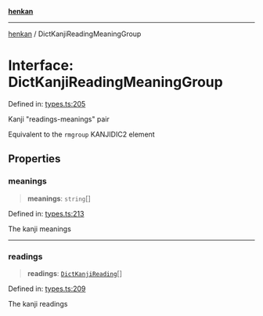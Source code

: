 [**henkan**](../README.md)

***

[henkan](../README.md) / DictKanjiReadingMeaningGroup

# Interface: DictKanjiReadingMeaningGroup

Defined in: [types.ts:205](https://github.com/Ronokof/Henkan/blob/0242f1c5122d344151cda089e111ebb217d29eb9/src/types.ts#L205)

Kanji "readings-meanings" pair

Equivalent to the `rmgroup` KANJIDIC2 element

## Properties

### meanings

> **meanings**: `string`[]

Defined in: [types.ts:213](https://github.com/Ronokof/Henkan/blob/0242f1c5122d344151cda089e111ebb217d29eb9/src/types.ts#L213)

The kanji meanings

***

### readings

> **readings**: [`DictKanjiReading`](DictKanjiReading.md)[]

Defined in: [types.ts:209](https://github.com/Ronokof/Henkan/blob/0242f1c5122d344151cda089e111ebb217d29eb9/src/types.ts#L209)

The kanji readings
